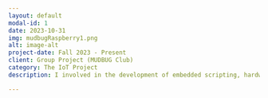 ```yaml
---
layout: default
modal-id: 1
date: 2023-10-31
img: mudbugRaspberry1.png
alt: image-alt
project-date: Fall 2023 - Present
client: Group Project (MUDBUG Club)
category: The IoT Project
description: I involved in the development of embedded scripting, hardware, and software to establish a resilient LoRaWAN network that connects Arduino devices and Raspberry Pi. I designed the entire network system, collaborating with a talented team focused on creating sensor modules powered by solar energy. Leveraging the LoRaWAN mesh network, our sensor modules transmit data to a Raspberry Pi, which then uploads the information to Google Firebase. I also developed a mobile app that tracks all the module devices deployed on farms, offering real-time and historical data visualization, including graphing functions. The primary goal of our project is to empower American farmers by enabling them to remotely monitor soil quality, automate plant watering, and generate valuable insights on compost and bacterial activity—all with minimal energy consumption. We also set up renewable energy sources, such as solar power, to further enhance the system's sustainability.

---
```

